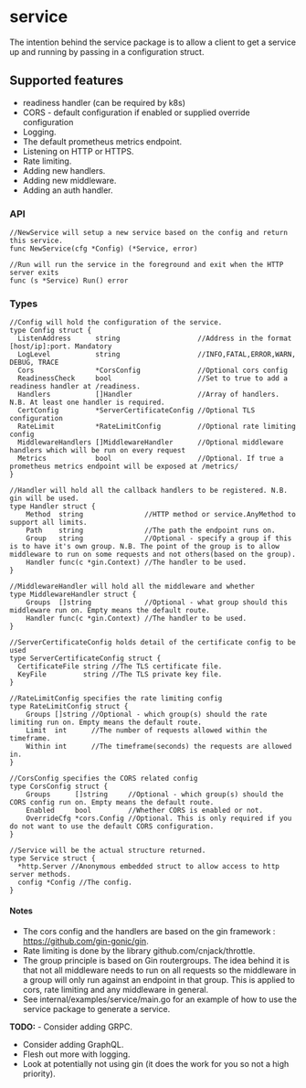 
# service  
The intention behind the service package is to allow a client to  get a service up and running by passing in a configuration struct.  
    
## Supported features
- readiness handler (can be required by k8s) 
- CORS - default configuration if enabled or supplied override configuration  
- Logging.  
- The default prometheus metrics endpoint.  
- Listening on HTTP or HTTPS.  
- Rate limiting.  
- Adding new handlers.  
- Adding new middleware.  
- Adding an auth handler.  
  
### API
```
//NewService will setup a new service based on the config and return this service.  
func NewService(cfg *Config) (*Service, error)

//Run will run the service in the foreground and exit when the HTTP server exits  
func (s *Service) Run() error
```

### Types
```
//Config will hold the configuration of the service.  
type Config struct {  
  ListenAddress      string                   //Address in the format [host/ip]:port. Mandatory  
  LogLevel           string                   //INFO,FATAL,ERROR,WARN, DEBUG, TRACE  
  Cors               *CorsConfig              //Optional cors config  
  ReadinessCheck     bool                     //Set to true to add a readiness handler at /readiness.  
  Handlers           []Handler                //Array of handlers. N.B. At least one handler is required.  
  CertConfig         *ServerCertificateConfig //Optional TLS configuration  
  RateLimit          *RateLimitConfig         //Optional rate limiting config  
  MiddlewareHandlers []MiddlewareHandler      //Optional middleware handlers which will be run on every request  
  Metrics            bool                     //Optional. If true a prometheus metrics endpoint will be exposed at /metrics/  
}  
  
//Handler will hold all the callback handlers to be registered. N.B. gin will be used.
type Handler struct {
	Method  string               //HTTP method or service.AnyMethod to support all limits.
	Path    string               //The path the endpoint runs on.
	Group   string               //Optional - specify a group if this is to have it's own group. N.B. The point of the group is to allow middleware to run on some requests and not others(based on the group).
	Handler func(c *gin.Context) //The handler to be used.
}
  
//MiddlewareHandler will hold all the middleware and whether
type MiddlewareHandler struct {
	Groups  []string             //Optional - what group should this middleware run on. Empty means the default route.
	Handler func(c *gin.Context) //The handler to be used.
}  
  
//ServerCertificateConfig holds detail of the certificate config to be used  
type ServerCertificateConfig struct {  
  CertificateFile string //The TLS certificate file.  
  KeyFile         string //The TLS private key file.  
}  
  
//RateLimitConfig specifies the rate limiting config
type RateLimitConfig struct {
	Groups []string //Optional - which group(s) should the rate limiting run on. Empty means the default route.
	Limit  int      //The number of requests allowed within the timeframe.
	Within int      //The timeframe(seconds) the requests are allowed in.
}

//CorsConfig specifies the CORS related config
type CorsConfig struct {
	Groups      []string     //Optional - which group(s) should the CORS config run on. Empty means the default route.
	Enabled     bool         //Whether CORS is enabled or not.
	OverrideCfg *cors.Config //Optional. This is only required if you do not want to use the default CORS configuration.
} 
  
//Service will be the actual structure returned.  
type Service struct {  
  *http.Server //Anonymous embedded struct to allow access to http server methods.  
  config *Config //The config.  
}
```

#### Notes
- The cors config and the handlers are based on the gin framework : https://github.com/gin-gonic/gin.  
- Rate limiting is done by the library github.com/cnjack/throttle.
- The group principle is based on Gin routergroups. The idea behind it is that not all middleware needs to run on 
all requests so the middleware in a group will only run against an endpoint in that group. 
This is applied to cors, rate limiting and any middleware in general.  
- See internal/examples/service/main.go for an example of how to use the service package to generate a service.  
    
    
**TODO:** - Consider adding GRPC.    
- Consider adding GraphQL.  
- Flesh out more with logging.  
- Look at potentially not using gin (it does the work for you so not a high priority).